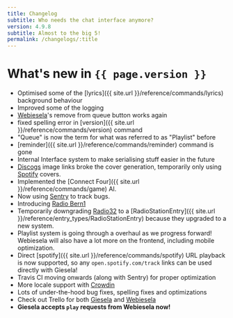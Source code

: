 ```yaml
---
title: Changelog
subtitle: Who needs the chat interface anymore?
version: 4.9.8
subtitle: Almost to the big 5!
permalink: /changelogs/:title
---
```


# What's new in `{{ page.version }}`

- Optimised some of the [lyrics]({{ site.url }}/reference/commands/lyrics) background behaviour
- Improved some of the logging
- [Webiesela](http://giesela.org)'s remove from queue button works again
- fixed spelling error in [version]({{ site.url }}/reference/commands/version) command
- "Queue" is now the term for what was referred to as "Playlist" before
- [reminder]({{ site.url }}/reference/commands/reminder) command is gone
- Internal Interface system to make serialising stuff easier in the future
- [Discogs](https://www.discogs.com/) image links broke the cover generation, temporarily only using [Spotify](https://www.spotify.com/) covers.
- Implemented the [Connect Four]({{ site.url }}/reference/commands/game) AI.
- Now using [Sentry](https://sentry.io) to track bugs.
- Introducing [Radio Bern1](http://www.radiobern1.ch/)
- Temporarily downgrading [Radio32](http://www.radio32.ch/) to a [RadioStationEntry]({{ site.url }}/reference/entry_types/RadioStationEntry) because they upgraded to a new system.
- Playlist system is going through a overhaul as we progress forward! Webiesela will also have a lot more on the frontend, including mobile optimization.
- Direct [spotify]({{ site.url }}/reference/commands/spotify) URL playback is now supported, so any `open.spotify.com/track` links can be used directly with Giesela!
- Travis CI moving onwards (along with Sentry) for proper optimization
- More locale support with [Crowdin](https://crowdin.com/)
- Lots of under-the-hood bug fixes, spelling fixes and optimizations
- Check out Trello for both [Giesela](https://trello.com/b/K5zhvvSY/giesela) and [Webiesela](https://trello.com/b/lUgFaaFH/webiesela) 
- **Giesela accepts `play` requests from Webiesela now!**
